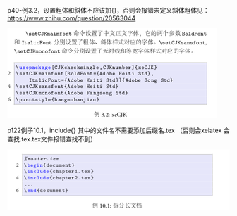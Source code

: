 p40-例3.2，设置粗体和斜体不应该加{}，否则会报错未定义斜体粗体见：https://www.zhihu.com/question/20563044

![1539236948662](lntes2勘误.assets/1539236948662.png)

p122例子10.1，include{} 其中的文件名不需要添加后缀名.tex （否则会xelatex 会查找.tex.tex文件报错查找不到）

![1539237302728](lntes2勘误.assets/1539237302728.png)